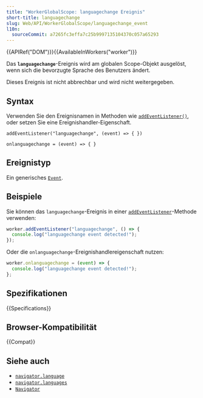 ```yaml
---
title: "WorkerGlobalScope: languagechange Ereignis"
short-title: languagechange
slug: Web/API/WorkerGlobalScope/languagechange_event
l10n:
  sourceCommit: a7265fc3effa7c25b9997135104370c057a65293
---
```


{{APIRef("DOM")}}{{AvailableInWorkers("worker")}}

Das **`languagechange`**-Ereignis wird am globalen Scope-Objekt ausgelöst, wenn sich die bevorzugte Sprache des Benutzers ändert.

Dieses Ereignis ist nicht abbrechbar und wird nicht weitergegeben.

## Syntax

Verwenden Sie den Ereignisnamen in Methoden wie [`addEventListener()`](/de/docs/Web/API/EventTarget/addEventListener), oder setzen Sie eine Ereignishandler-Eigenschaft.

```js-nolint
addEventListener("languagechange", (event) => { })

onlanguagechange = (event) => { }
```

## Ereignistyp

Ein generisches [`Event`](/de/docs/Web/API/Event).

## Beispiele

Sie können das `languagechange`-Ereignis in einer [`addEventListener`](/de/docs/Web/API/EventTarget/addEventListener)-Methode verwenden:

```js
worker.addEventListener("languagechange", () => {
  console.log("languagechange event detected!");
});
```

Oder die `onlanguagechange`-Ereignishandlereigenschaft nutzen:

```js
worker.onlanguagechange = (event) => {
  console.log("languagechange event detected!");
};
```

## Spezifikationen

{{Specifications}}

## Browser-Kompatibilität

{{Compat}}

## Siehe auch

- [`navigator.language`](/de/docs/Web/API/WorkerNavigator/language)
- [`navigator.languages`](/de/docs/Web/API/WorkerNavigator/languages)
- [`Navigator`](/de/docs/Web/API/Navigator)
